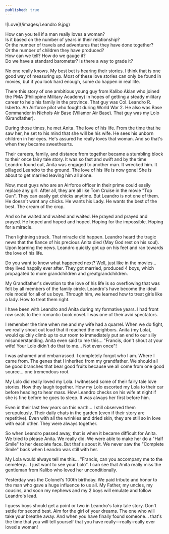 ```yaml
---
published: true
---
```

![Love](/images/Leandro 9.jpg)

How can you tell if a man really loves a woman?   
Is it based on the number of years in their relationship?   
Or the number of travels and adventures that they have done together?   
Or the number of children they have produced?   
How can we tell? How do we gauge it?   
Do we have a standard barometer? Is there a way to grade it?

No one really knows. My best bet is hearing their stories. 
I think that is one good way of measuring up. 
Most of these love stories can only be found in movies, but if you look hard enough, some do happen in real life. 

There this story of one ambitious young guy from Kalibo Aklan who joined the PMA (Philippine Military Academy) in hopes of getting a steady military career to help his family in the province.
That guy was Col. Leandro R. Isberto. 
An Airforce pilot who fought during World War 2. 
He also was Base Commander in Nichols Air Base (Villamor Air Base). 
That guy was my Lolo (Grandfather).

During those times, he met Anita. The love of his life. 
From the time that he saw her, he set to his mind that she will be his wife. 
He sees his unborn children in her eyes. He's assured he really loves that woman. And so that's when they became sweethearts.

Their careers, family, and distance from together became a stumbling block to their once fairy tale story. 
It was so fast and swift and by the time Leandro found out, Anita was engaged to another man. 
It wrecked him. It pillaged Leandro to the ground. 
The love of his life is now gone! She is about to get married leaving him all alone.

Now, most guys who are an Airforce officer in their prime could easily replace any girl. 
After all, they are all like Tom Cruise in the movie "Top Gun". They can easily get chicks anytime.
But Leandro is not one of them. He doesn't want any chicks. He wants his Lady. He wants the best of the best. The cream of the crop. 

And so he waited and waited and waited. 
He prayed and prayed and prayed. 
He hoped and hoped and hoped.
Hoping for the impossible. Hoping for a miracle.

Then lightning struck. That miracle did happen. 
Leandro heard the tragic news that the fiance of his precious Anita died (May God rest on his soul). 
Upon learning the news. Leandro quickly got up on his feet and ran towards the love of his life. 

Do you want to know what happened next? 
Well, just like in the movies... they lived happily ever after. 
They got married, produced 4 boys, which propagated to more grandchildren and greatgrandchildren. 

My Grandfather's devotion to the love of his life is so overflowing that was felt by all members of the family circle. 
Leandro's have become the ideal role model for all of us boys. Through him, we learned how to treat girls like a lady. 
How to treat them right. 

I have been with Leandro and Anita during my formative years. I had front row seats to their romantic book novel.
I was one of their avid spectators.

I remember the time when me and my wife had a quarrel. When we do fight, we really shout out loud that it reached the neighbors. 
Anita (my Lola), would quickly climb up to our room to immediately put an end to our silly misunderstanding.
Anita even said to me this... "Francis, don't shout at your wife! Your Lolo didn't do that to me... Not even once"!

I was ashamed and embarrassed. I completely forgot who I am. Where I came from. The genes that I inherited from my grandfather. 
We should all be good branches that bear good fruits because we all come from one good source... one tremendous root.

My Lolo did really loved my Lola. I witnessed some of their fairy tale love stories. 
How they laugh together. How my Lolo escorted my Lola to their car before heading to hear mass. 
How Leandro checks on his wife at night if she is fine before he goes to sleep.
It was always her first before him. 

Even in their last few years on this earth... I still observed them scrupulously. 
Their daily chats in the garden (even if their story are repetitive). 
Even with all the wrinkles and dried skin, they are still so in love with each other. 
They were always together.

So when Leandro passed away, that is when it became difficult for Anita.
We tried to please Anita. We really did. 
We were able to make her do a "Half Smile" to her desolate face. But that's about it. 
We never saw the "Complete Smile" back when Leandro was still with her. 

My Lola would always tell me this... "Francis, can you accompany me to the cemetery... I just want to see your Lolo".
I can see that Anita really miss the gentleman from Kalibo who loved her unconditionally.

Yesterday was the Colonel's 100th birthday. 
We paid tribute and honor to the man who gave a huge influence to us all.
My Father, my uncles, my cousins, and soon my nephews and my 2 boys will emulate and follow Leandro's lead. 

I guess boys should get a point or two in Leandro's fairy tale story. 
Don't settle for second best. Aim for the girl of your dreams. The one who will take your breathe away. 
And when you have finally found someone... that's the time that you will tell yourself that you have really—really-really ever loved a woman!





  